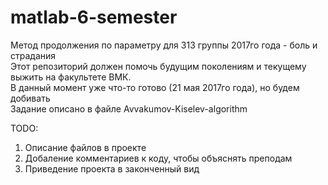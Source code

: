 # matlab-6-semester
Метод продолжения по параметру для 313 группы 2017го года - боль и страдания  
Этот репозиторий должен помочь будущим поколениям и текущему выжить на факультете ВМК.  
В данный момент уже что-то готово (21 мая 2017го года), но будем добивать  
Задание описано в файле Avvakumov-Kiselev-algorithm

TODO:
1) Описание файлов в проекте
2) Добаление комментариев к коду, чтобы объяснять преподам
3) Приведение проекта в законченный вид
